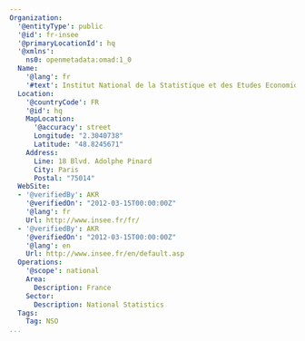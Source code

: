 ```yaml
---
Organization:
  '@entityType': public
  '@id': fr-insee
  '@primaryLocationId': hq
  '@xmlns':
    ns0: openmetadata:omad:1_0
  Name:
    '@lang': fr
    '#text': Institut National de la Statistique et des Etudes Economiques
  Location:
    '@countryCode': FR
    '@id': hq
    MapLocation:
      '@accuracy': street
      Longitude: "2.3040738"
      Latitude: "48.8245671"
    Address:
      Line: 18 Blvd. Adolphe Pinard
      City: Paris
      Postal: "75014"
  WebSite:
  - '@verifiedBy': AKR
    '@verifiedOn': "2012-03-15T00:00:00Z"
    '@lang': fr
    Url: http://www.insee.fr/fr/
  - '@verifiedBy': AKR
    '@verifiedOn': "2012-03-15T00:00:00Z"
    '@lang': en
    Url: http://www.insee.fr/en/default.asp
  Operations:
    '@scope': national
    Area:
      Description: France
    Sector:
      Description: National Statistics
  Tags:
    Tag: NSO
...
```

